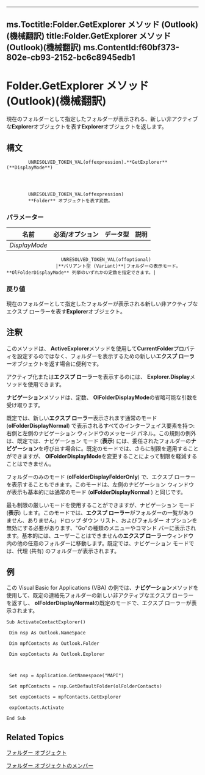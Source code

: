 

---
ms.Toctitle:Folder.GetExplorer メソッド (Outlook)(機械翻訳)
title:Folder.GetExplorer メソッド (Outlook)(機械翻訳)
ms.ContentId:f60bf373-802e-cb93-2152-bc6c8945edb1
---
# Folder.GetExplorer メソッド (Outlook)(機械翻訳)




現在のフォルダーとして指定したフォルダーが表示される、新しい非アクティブな**Explorer**オブジェクトを表す**Explorer**オブジェクトを返します。

## 構文

            UNRESOLVED_TOKEN_VAL(offexpression).**GetExplorer**(**DisplayMode**)




            UNRESOLVED_TOKEN_VAL(offexpression)
            **Folder** オブジェクトを表す変数。

### パラメーター

|**名前**|**必須/オプション**|**データ型**|**説明**|
|---|---|---|---|
|*DisplayMode*|
                        UNRESOLVED_TOKEN_VAL(offoptional)
                      |**バリアント型 (Variant)**|フォルダーの表示モード。**OlFolderDisplayMode** 列挙のいずれかの定数を指定できます。|



### 戻り値
現在のフォルダーとして指定したフォルダーが表示される新しい非アクティブなエクスプ ローラーを表す**Explorer**オブジェクト。





## 注釈
このメソッドは、 **ActiveExplorer**メソッドを使用して**CurrentFolder**プロパティを設定するのではなく、フォルダーを表示するための新しい**エクスプ ローラー**オブジェクトを返す場合に便利です。



アクティブ化または**エクスプ ローラー**を表示するのには、 **Explorer.Display**メソッドを使用できます。



**ナビゲーション**メソッドは、定数、 **OlFolderDisplayMode**の省略可能な引数を受け取ります。



既定では、新しい**エクスプ ローラー**表示されます通常のモード (**olFolderDisplayNormal**) で表示されるすべてのインターフェイス要素を持つ: 右側と左側のナビゲーション ウィンドウのメッセージ パネル。この規則の例外は、既定では、ナビゲーション モード (**表示**) には、委任されたフォルダーの**ナビゲーション**を呼び出す場合に。既定のモードでは、さらに制限を適用することができますが、 **OlFolderDisplayMode**を変更することによって制限を軽減することはできません。



フォルダーのみのモード (**olFolderDisplayFolderOnly**) で、エクスプ ローラーを表示することもできます。このモードは、左側のナビゲーション ウィンドウが表示も基本的には通常のモード (**olFolderDisplayNormal** ) と同じです。



最も制限の厳しいモードを使用することができますが、ナビゲーション モード (**表示**) します。このモードでは、**エクスプ ローラー**がフォルダーの一覧がありません、ありません」ドロップ ダウン リスト、およびフォルダー オプションを無効にする必要があります、"Go"の種類のメニューやコマンド バーに表示されます。基本的には、ユーザーことはできませんの**エクスプ ローラー**ウィンドウ内の他の任意のフォルダーに移動します。既定では、ナビゲーション モードでは、代理 (共有) のフォルダーが表示されます。



## 例
この Visual Basic for Applications (VBA) の例では、**ナビゲーション**メソッドを使用して、既定の連絡先フォルダーの新しい非アクティブなエクスプ ローラーを返すし、 **olFolderDisplayNormal**の既定のモードで、エクスプ ローラーが表示されます。

```vba
Sub ActivateContactExplorer() 
 
 Dim nsp As Outlook.NameSpace 
 
 Dim mpfContacts As Outlook.Folder 
 
 Dim expContacts As Outlook.Explorer 
 
 
 
 Set nsp = Application.GetNamespace("MAPI") 
 
 Set mpfContacts = nsp.GetDefaultFolder(olFolderContacts) 
 
 Set expContacts = mpfContacts.GetExplorer 
 
 expContacts.Activate 
 
End Sub
```




## Related Topics

[フォルダー オブジェクト](3cf6cda8-6d70-666e-2643-9d9c5b9cacfc.md)

[フォルダー オブジェクトのメンバー](788acd42-377a-1803-7713-50e45086e2d1.md)




